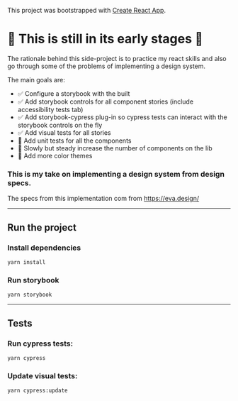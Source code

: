 
This project was bootstrapped with [Create React App](https://github.com/facebook/create-react-app).

# 🚧 This is still in its early stages 🚧
The rationale behind this side-project is to practice my react skills and also go through some of the problems of implementing a design system.

The main goals are:
  - ✅  Configure a storybook with the built
  - ✅  Add storybook controls for all component stories (include accessibility tests tab)
  - ✅  Add storybook-cypress plug-in so cypress tests can interact with the storybook controls on the fly
  - ✅  Add visual tests for all stories
  - 🚧  Add unit tests for all the components
  - 🚧  Slowly but steady increase the number of components on the lib
  - 🚧  Add more color themes


### This is my take on implementing a design system from design specs.
The specs from this implementation com from https://eva.design/


____

## Run the project

### Install dependencies

`yarn install`

### Run storybook

`yarn storybook`
 
____
## Tests

### Run cypress tests:
`yarn cypress`

### Update visual tests:

`yarn cypress:update`